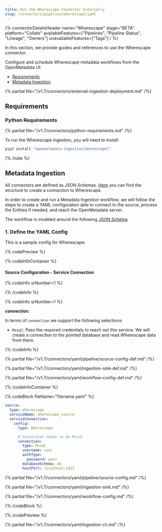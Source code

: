 ```yaml
---
title: Run the Wherescape Connector Externally
slug: /connectors/pipeline/wherescape/yaml
---
```


{% connectorDetailsHeader
name="Wherescape"
stage="BETA"
platform="Collate"
availableFeatures=["Pipelines", "Pipeline Status", "Lineage", "Owners"]
unavailableFeatures=["Tags"]
/ %}

In this section, we provide guides and references to use the Wherescape connector.

Configure and schedule Wherescape metadata workflows from the OpenMetadata UI:

- [Requirements](#requirements)
- [Metadata Ingestion](#metadata-ingestion)

{% partial file="/v1.7/connectors/external-ingestion-deployment.md" /%}

## Requirements

### Python Requirements

{% partial file="/v1.7/connectors/python-requirements.md" /%}

To run the Wherescape ingestion, you will need to install:

```bash
pip3 install "openmetadata-ingestion[wherescape]"
```


{% /note %}


## Metadata Ingestion

All connectors are defined as JSON Schemas.
[Here](https://github.com/open-metadata/OpenMetadata/blob/main/openmetadata-spec/src/main/resources/json/schema/entity/services/connections/pipeline/wherescapeConnection.json)
you can find the structure to create a connection to Wherescape.

In order to create and run a Metadata Ingestion workflow, we will follow
the steps to create a YAML configuration able to connect to the source,
process the Entities if needed, and reach the OpenMetadata server.

The workflow is modeled around the following
[JSON Schema](https://github.com/open-metadata/OpenMetadata/blob/main/openmetadata-spec/src/main/resources/json/schema/metadataIngestion/workflow.json)

### 1. Define the YAML Config

This is a sample config for Wherescape:

{% codePreview %}

{% codeInfoContainer %}

#### Source Configuration - Service Connection

{% codeInfo srNumber=1 %}

{% /codeInfo %}

{% codeInfo srNumber=1 %}

**connection**: 

In terms of `connection` we support the following selections:

- `Mssql`: Pass the required credentials to reach out this service. We will
  create a connection to the pointed database and read Wherescape data from there.

{% /codeInfo %}

{% partial file="/v1.7/connectors/yaml/pipeline/source-config-def.md" /%}

{% partial file="/v1.7/connectors/yaml/ingestion-sink-def.md" /%}

{% partial file="/v1.7/connectors/yaml/workflow-config-def.md" /%}

{% /codeInfoContainer %}

{% codeBlock fileName="filename.yaml" %}

```yaml {% isCodeBlock=true %}
source:
  type: wherescape
  serviceName: wherescape_source
  serviceConnection:
    config:
      type: Wherescape
```
```yaml {% srNumber=6 %}
      # Connection needs to be Mssql
      connection:
        type: Mssql
        username: user
        authType:
          password: pass
        databaseSchema: db
        hostPort: localhost:1433
```

{% partial file="/v1.7/connectors/yaml/pipeline/source-config.md" /%}

{% partial file="/v1.7/connectors/yaml/ingestion-sink.md" /%}

{% partial file="/v1.7/connectors/yaml/workflow-config.md" /%}

{% /codeBlock %}

{% /codePreview %}

{% partial file="/v1.7/connectors/yaml/ingestion-cli.md" /%}

